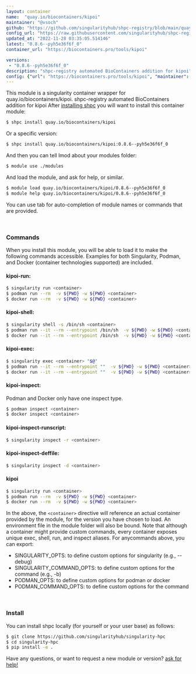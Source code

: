 ```yaml
---
layout: container
name:  "quay.io/biocontainers/kipoi"
maintainer: "@vsoch"
github: "https://github.com/singularityhub/shpc-registry/blob/main/quay.io/biocontainers/kipoi/container.yaml"
config_url: "https://raw.githubusercontent.com/singularityhub/shpc-registry/main/quay.io/biocontainers/kipoi/container.yaml"
updated_at: "2022-11-28 03:35:05.514146"
latest: "0.8.6--pyh5e36f6f_0"
container_url: "https://biocontainers.pro/tools/kipoi"

versions:
 - "0.8.6--pyh5e36f6f_0"
description: "shpc-registry automated BioContainers addition for kipoi"
config: {"url": "https://biocontainers.pro/tools/kipoi", "maintainer": "@vsoch", "description": "shpc-registry automated BioContainers addition for kipoi", "latest": {"0.8.6--pyh5e36f6f_0": "sha256:fb7358545a3d34bfd9eb01b0087b34085d1a8eb4e7f28a66089fd7bac45cba57"}, "tags": {"0.8.6--pyh5e36f6f_0": "sha256:fb7358545a3d34bfd9eb01b0087b34085d1a8eb4e7f28a66089fd7bac45cba57"}, "docker": "quay.io/biocontainers/kipoi"}
---
```


This module is a singularity container wrapper for quay.io/biocontainers/kipoi.
shpc-registry automated BioContainers addition for kipoi
After [installing shpc](#install) you will want to install this container module:


```bash
$ shpc install quay.io/biocontainers/kipoi
```

Or a specific version:

```bash
$ shpc install quay.io/biocontainers/kipoi:0.8.6--pyh5e36f6f_0
```

And then you can tell lmod about your modules folder:

```bash
$ module use ./modules
```

And load the module, and ask for help, or similar.

```bash
$ module load quay.io/biocontainers/kipoi/0.8.6--pyh5e36f6f_0
$ module help quay.io/biocontainers/kipoi/0.8.6--pyh5e36f6f_0
```

You can use tab for auto-completion of module names or commands that are provided.

<br>

### Commands

When you install this module, you will be able to load it to make the following commands accessible.
Examples for both Singularity, Podman, and Docker (container technologies supported) are included.

#### kipoi-run:

```bash
$ singularity run <container>
$ podman run --rm  -v ${PWD} -w ${PWD} <container>
$ docker run --rm  -v ${PWD} -w ${PWD} <container>
```

#### kipoi-shell:

```bash
$ singularity shell -s /bin/sh <container>
$ podman run --it --rm --entrypoint /bin/sh  -v ${PWD} -w ${PWD} <container>
$ docker run --it --rm --entrypoint /bin/sh  -v ${PWD} -w ${PWD} <container>
```

#### kipoi-exec:

```bash
$ singularity exec <container> "$@"
$ podman run --it --rm --entrypoint ""  -v ${PWD} -w ${PWD} <container> "$@"
$ docker run --it --rm --entrypoint ""  -v ${PWD} -w ${PWD} <container> "$@"
```

#### kipoi-inspect:

Podman and Docker only have one inspect type.

```bash
$ podman inspect <container>
$ docker inspect <container>
```

#### kipoi-inspect-runscript:

```bash
$ singularity inspect -r <container>
```

#### kipoi-inspect-deffile:

```bash
$ singularity inspect -d <container>
```



#### kipoi

```bash
$ singularity run <container>
$ podman run --rm  -v ${PWD} -w ${PWD} <container>
$ docker run --rm  -v ${PWD} -w ${PWD} <container>
```


In the above, the `<container>` directive will reference an actual container provided
by the module, for the version you have chosen to load. An environment file in the
module folder will also be bound. Note that although a container
might provide custom commands, every container exposes unique exec, shell, run, and
inspect aliases. For anycommands above, you can export:

 - SINGULARITY_OPTS: to define custom options for singularity (e.g., --debug)
 - SINGULARITY_COMMAND_OPTS: to define custom options for the command (e.g., -b)
 - PODMAN_OPTS: to define custom options for podman or docker
 - PODMAN_COMMAND_OPTS: to define custom options for the command

<br>

### Install

You can install shpc locally (for yourself or your user base) as follows:

```bash
$ git clone https://github.com/singularityhub/singularity-hpc
$ cd singularity-hpc
$ pip install -e .
```

Have any questions, or want to request a new module or version? [ask for help!](https://github.com/singularityhub/singularity-hpc/issues)